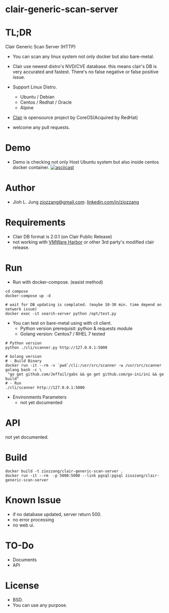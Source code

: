 # clair-generic-scan-server

# TL;DR
Clair Generic Scan Server (HTTP)

* You can scan any linux system not only docker but also bare-metal.
* Clair use newest distro's NVD/CVE database. this means clair's DB is very accurated and fastest. There's no false negative or false positive issue.

* Support Linux Distro.
    * Ubuntu / Debian
    * Centos / Redhat / Oracle
    * Alpine

* [Clair](https://github.com/coreos/clair/) is opensource project by CoreOS(Acquired by RedHat)

* welcome any pull requests.

# Demo
* Demo is checking not only Host Ubuntu system but also inside centos docker container.
[![asciicast](https://asciinema.org/a/s0fYjJrGbtYcl2rBPocozZR0c.png)](https://asciinema.org/a/s0fYjJrGbtYcl2rBPocozZR0c)

# Author
* Jioh L. Jung <ziozzang@gmail.com>: [linkedin.com/in/ziozzang](https://linkedin.com/in/ziozzang)

# Requirements
* Clair DB format is 2.0.1 (on Clair Public Release)
* not working with [VMWare Harbor](https://github.com/vmware/harbor/) or other 3rd party's modified clair release.

# Run

* Run with docker-compose. (easist method)
```
cd compose
docker-compose up -d

# wait for DB updating is complated. (maybe 10-30 min. time depend on network issue)
docker exec -it search-server python /opt/test.py

```

* You can test on bare-metal using with cli client.
    * Python version prerequisit: python & requests module
    * Golang version: Centos7 / RHEL 7 tested
```
# Python version
python ./cli/scanner.py http://127.0.0.1:5000

# Golang version
# - Build Binary
docker run -it --rm -v `pwd`/cli:/usr/src/scanner -w /usr/src/scanner golang bash -c \
 "go get github.com/Jeffail/gabs && go get github.com/go-ini/ini && go build"
# - Run
./cli/scanner http://127.0.0.1:5000

```



* Environments Parameters
    * not yet documented


# API

not yet documented.

# Build

```
docker build -t ziozzang/clair-generic-scan-server .
docker run -it --rm  -p 5000:5000 --link pgsql:pgsql ziozzang/clair-generic-scan-server

```

# Known Issue
* if no database updated, server return 500.
* no error processing
* no web ui.

# TO-Do

* Documents
* API

# License
* BSD.
* You can use any purpose.




